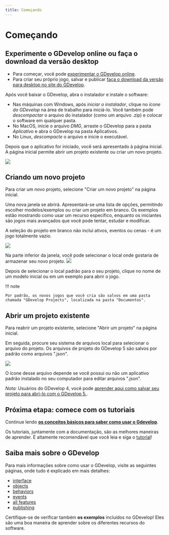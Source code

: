 ```yaml
---
title: Começando
---
```

# Começando

## Experimente o GDevelop online ou faça o download da versão desktop

* Para começar, você pode [experimentar o GDevelop online](https://editor.gdevelop.io).
* Para criar seu próprio jogo, salvar e publicar [faça o download da versão para desktop no site do GDevelop](https://gdevelop.io).

Após você baixar o GDevelop, abra o instalador e instale o software:

* Nas máquinas com Windows, após *iniciar o instalador*, clique no *ícone do GDevelop* na área de trabalho para iniciá-lo. Você também pode *descompactar* o arquivo do instalador (como um arquivo .zip) e colocar o software em qualquer pasta.
* No MacOS, inicie o arquivo *DMG*, arraste o GDevelop para a pasta *Aplicativo* e abra o GDevelop na pasta Aplicativos.
* No Linux, *descompacte* o arquivo e inicie o executável.

Depois que o aplicativo for iniciado, você será apresentado à página inicial. A página inicial permite abrir um projeto existente ou criar um novo projeto.

![](/gdevelop5/start_page.png)

## Criando um novo projeto

Para criar um novo projeto, selecione "Criar um novo projeto" na página inicial.

Uma nova janela se abrirá. Apresentará-se uma lista de opções, permitindo escolher modelos/exemplos ou criar um projeto em branco. Os exemplos estão mostrando como usar um recurso específico, enquanto os iniciantes são jogos mais avançados que você pode tentar, estudar e modificar.

A seleção do projeto em branco não inclui ativos, eventos ou cenas - é um jogo totalmente vazio.

![](/gdevelop5/create-new-project-window.png)

Na parte inferior da janela, você pode selecionar o local onde gostaria de armazenar seu novo projeto.
![](/gdevelop5/project-default-location.png)

Depois de selecionar o local padrão para o seu projeto, clique no nome de um modelo inicial ou em um exemplo para abrir o jogo.

!!! note

    Por padrão, os novos jogos que você cria são salvos em uma pasta chamada "GDevelop Projects", localizada na pasta "Documentos".

## Abrir um projeto existente

Para reabrir um projeto existente, selecione "Abrir um projeto" na página inicial.

Em seguida, procure seu sistema de arquivos local para selecionar o arquivo do projeto. Os arquivos de projeto do GDevelop 5 são salvos por padrão como arquivos ".json".

![](/gdevelop5/project-file.png)

O ícone desse arquivo depende se você possui ou não um aplicativo padrão instalado no seu computador para editar arquivos ".json".


*Nota:* Usuários do GDevelop 4, você pode [aprender aqui como salvar seu projeto para abri-lo com o GDevelop 5.](/gdevelop5/getting_started/open-gdevelop-4-project).

## Próxima etapa: comece com os tutoriais

Continue lendo **[os conceitos básicos para saber como usar o Gdevelop](/pt/gdevelop5/tutorials/basic-game-making-concepts)**.

Os tutoriais, juntamente com a documentação, são as melhores maneiras de aprender. É altamente recomendável que você leia e siga o [tutorial](/gdevelop5/tutorials)!

## Saiba mais sobre o GDevelop

Para mais informações sobre como usar o GDevelop, visite as seguintes páginas, onde tudo é explicado em mais detalhes:

  * [interface](/gdevelop5/interface)
  * [objects](/gdevelop5/objects)
  * [behaviors](/gdevelop5/behaviors)
  * [events](/gdevelop5/events)
  * [all features](/gdevelop5/all-features)
  * [publishing](/gdevelop5/publishing)

Certifique-se de verificar também **os exemplos** incluídos no GDevelop! Eles são uma boa maneira de aprender sobre os diferentes recursos do software.